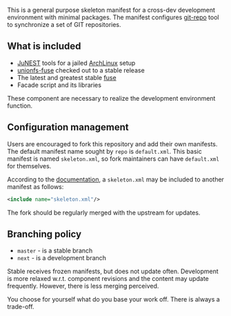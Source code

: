 This is a general purpose skeleton manifest for a cross-dev development environment with minimal packages. The
manifest configures [git-repo](https://code.google.com/p/git-repo/) tool to synchronize a set of GIT repositories.

## What is included

* [JuNEST](http://fsquillace.github.io/junest-site/documentation.html) tools for a jailed
[ArchLinux](https://www.archlinux.org/) setup
* [unionfs-fuse](https://github.com/rpodgorny/unionfs-fuse) checked out to a stable release
* The latest and greatest stable [fuse](http://sourceforge.net/p/fuse/fuse/ci/master/tree/)
* Facade script and its libraries

These component are necessary to realize the development environment function.

## Configuration management

Users are encouraged to fork this repository and add their own manifests. The default manifest name sought by `repo`
is `default.xml`. This basic manifest is named `skeleton.xml`, so fork maintainers can have `default.xml` for
themselves.

According to the [documentation](https://gerrit.googlesource.com/git-repo/+/master/docs/manifest-format.txt), a
`skeleton.xml` may be included to another manifest as follows:

```xml
<include name="skeleton.xml"/>
```

The fork should be regularly merged with the upstream for updates.

## Branching policy

* `master` - is a stable branch
* `next` - is a development branch

Stable receives frozen manifests, but does not update often. Development is more relaxed w.r.t. component revisions
and the content may update frequently. However, there is less merging perceived.

You choose for yourself what do you base your work off. There is always a trade-off.
